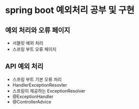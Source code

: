 # spring boot 예외처리 공부 및 구현

## 예외 처리와 오류 페이지 
* 서블릿 예외 처리 
* 스프링 부트 오류 페이지 

## API 예외 처리 
* 스프링 부트 기본 오류 처리 
* HandlerExceptionResovler
* 스프링이 제공하는 ExceptionResolver
* @ExceptionHandler 
* @ControllerAdvice
